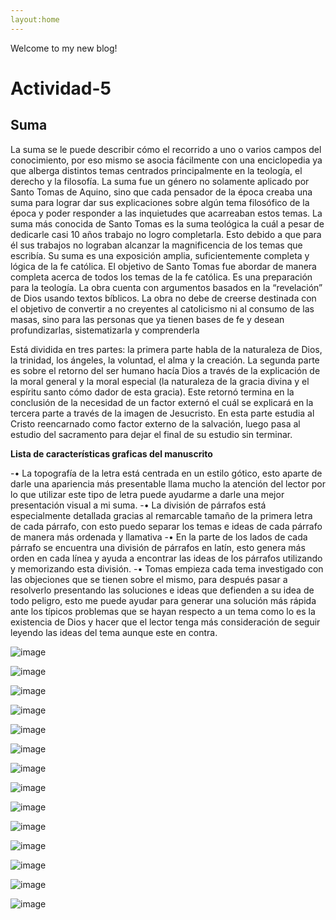 ```yaml
---
layout:home 
---
```


Welcome to my new blog!

# Actividad-5
## Suma

La suma se le puede describir cómo el recorrido a uno o varios campos del conocimiento, por eso mismo se asocia fácilmente con una enciclopedia ya que alberga distintos temas centrados principalmente en la teología, el derecho y la filosofía. La suma fue un género no solamente aplicado por Santo Tomas de Aquino, sino que cada pensador de la época creaba una suma para lograr dar sus explicaciones sobre algún tema filosófico de la época y poder responder a las inquietudes que acarreaban estos temas. La suma más conocida de Santo Tomas es la suma teológica la cuál a pesar de dedicarle casi 10 años trabajo no logro completarla. Esto debido a que para él sus trabajos no lograban alcanzar la magnificencia de los temas que escribía. Su suma es una exposición amplia, suficientemente completa y lógica de la fe católica. El objetivo de Santo Tomas fue abordar de manera completa acerca de todos los temas de la fe católica. Es una preparación para la teología. La obra cuenta con argumentos basados en la “revelación” de Dios usando textos bíblicos. La obra no debe de creerse destinada con el objetivo de convertir a no creyentes al catolicismo ni al consumo de las masas, sino para las personas que ya tienen bases de fe y desean profundizarlas, sistematizarla y comprenderla

Está dividida en tres partes: la primera parte habla de la naturaleza de Dios, la trinidad, los ángeles, la voluntad, el alma y la creación. La segunda parte es sobre el retorno del ser humano hacía Dios a través de la explicación de la moral general y la moral especial (la naturaleza de la gracia divina y el espíritu santo cómo dador de esta gracia). Este retornó termina en la conclusión de la necesidad de un factor externó el cuál se explicará en la tercera parte a través de la imagen de Jesucristo. En esta parte estudia al Cristo reencarnado como factor externo de la salvación, luego pasa al estudio del sacramento para dejar el final de su estudio sin terminar.

**Lista de características graficas del manuscrito**

-•	La topografía de la letra está centrada en un estilo gótico, esto aparte de darle una apariencia más presentable llama mucho la atención del lector por lo que utilizar este tipo de letra puede ayudarme a darle una mejor presentación visual a mi suma.
-•	La división de párrafos está especialmente detallada gracias al remarcable tamaño de la primera letra de cada párrafo, con esto puedo separar los temas e ideas de cada párrafo de manera más ordenada y llamativa
-•	En la parte de los lados de cada párrafo se encuentra una división de párrafos en latín, esto genera más orden en cada línea y ayuda a encontrar las ideas de los párrafos utilizando y memorizando esta división.
-•	Tomas empieza cada tema investigado con las objeciones que se tienen sobre el mismo, para después pasar a resolverlo presentando las soluciones e ideas que defienden a su idea de todo peligro, esto me puede ayudar para generar una solución más rápida ante los típicos problemas que se hayan respecto a un tema como lo es la existencia de Dios y hacer que el lector tenga más consideración de seguir leyendo las ideas del tema aunque este en contra.

![image](https://user-images.githubusercontent.com/117119086/199102114-233d75f5-5711-481b-9493-f86d4e2ea4db.png)

![image](https://user-images.githubusercontent.com/117119086/208186740-009c9ed2-873c-40c5-8277-cc4c8f32b29c.png)

![image](https://user-images.githubusercontent.com/117119086/208186820-eb69a37f-b33f-4a28-90e8-4a22d663796b.png)

![image](https://user-images.githubusercontent.com/117119086/208186877-89400c7f-05b0-40ab-96bf-ce5c26952b50.png)

![image](https://user-images.githubusercontent.com/117119086/208186916-b87ad186-a2c8-47f0-b311-864745efcb33.png)

![image](https://user-images.githubusercontent.com/117119086/208186957-7e5b6362-d0a2-46be-a21c-374b073a6494.png)

![image](https://user-images.githubusercontent.com/117119086/208186987-e4a8eb90-90b3-4720-b6a6-f610201f363c.png)

![image](https://user-images.githubusercontent.com/117119086/208187019-725ca284-0a57-435e-82b7-b1dfe67368b6.png)

![image](https://user-images.githubusercontent.com/117119086/208187059-3f50da8a-0bc0-4c73-a549-34d136a2a01d.png)

![image](https://user-images.githubusercontent.com/117119086/208187107-7f08d2c5-2d15-49cc-b90e-4a0b443b31be.png)

![image](https://user-images.githubusercontent.com/117119086/208187155-81972dbf-f013-4b4b-a40f-64a570245099.png)

![image](https://user-images.githubusercontent.com/117119086/208187181-60fca117-469e-48a2-a347-07d83f7b500e.png)

![image](https://user-images.githubusercontent.com/117119086/208187205-7b5eb94b-f435-45e5-8ef2-0c1b6b67c1c9.png)

![image](https://user-images.githubusercontent.com/117119086/208187241-88ebae92-ccd9-46ad-83a0-96acc80757f9.png)
